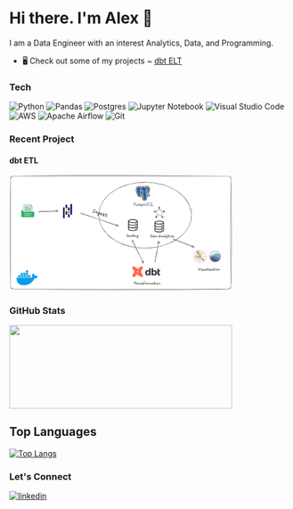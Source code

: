 
# Hi there. I'm Alex 👋

I am a Data Engineer with an interest Analytics, Data, and Programming. 

* 🖥️  Check out some of my projects ~ [dbt ELT](https://github.com/alexnt4/dbt-etl)


### Tech

![Python](https://img.shields.io/badge/python-3670A0?style=for-the-badge&logo=python&logoColor=ffdd54)
![Pandas](https://img.shields.io/badge/pandas-%23150458.svg?style=for-the-badge&logo=pandas&logoColor=white)
![Postgres](https://img.shields.io/badge/postgres-%23316192.svg?style=for-the-badge&logo=postgresql&logoColor=white)
![Jupyter Notebook](https://img.shields.io/badge/jupyter-%23FA0F00.svg?style=for-the-badge&logo=jupyter&logoColor=white)
![Visual Studio Code](https://img.shields.io/badge/Visual%20Studio%20Code-0078d7.svg?style=for-the-badge&logo=visual-studio-code&logoColor=white)
![AWS](https://img.shields.io/badge/Amazon_AWS-FF9900?style=for-the-badge&logo=amazonaws&logoColor=white)
![Apache Airflow](https://img.shields.io/badge/Apache%20Airflow-017CEE?style=for-the-badge&logo=Apache%20Airflow&logoColor=white)
![Git](https://img.shields.io/badge/git-%23F05033.svg?style=for-the-badge&logo=git&logoColor=white)

### Recent Project

<p>
  <h4>dbt ETL</h4>
  <a href="https://github.com/alexnt4/dbt-etl">
    <img width="400" src="https://github.com/alexnt4/dbt-etl/blob/main/assets/architecture.png" />
  </a>
</p>


### GitHub Stats

<a href="https://github.com/anuraghazra/github-readme-stats">
  <img align="center" src="https://github-readme-stats.vercel.app/api?username=alexnt4&show_icons=true&theme=tokyonight" width="400" height="150"/>
</a>

## Top Languages

[![Top Langs](https://github-readme-stats.vercel.app/api/top-langs/?username=alexnt4)](https://github.com/alexnt4/github-readme-stats)

### Let's Connect

[![linkedin](https://img.shields.io/badge/linkedin-0A66C2?style=for-the-badge&logo=linkedin&logoColor=white)](https://www.linkedin.com/in/alex-garcia-castaneda/)

